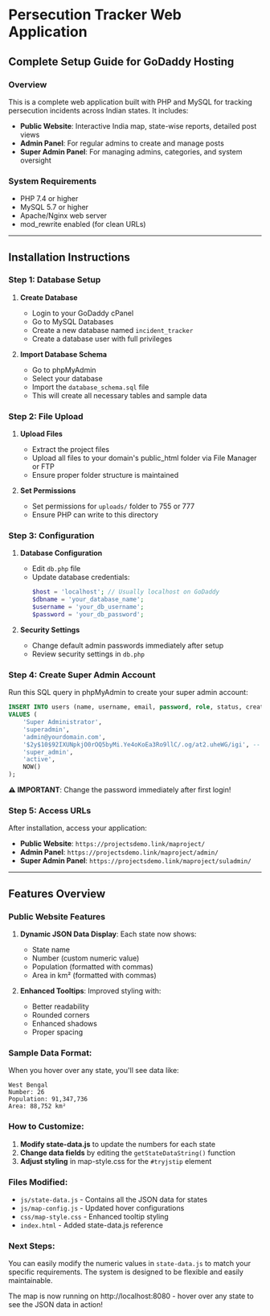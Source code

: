 # Persecution Tracker Web Application
## Complete Setup Guide for GoDaddy Hosting

### Overview
This is a complete web application built with PHP and MySQL for tracking persecution incidents across Indian states. It includes:

- **Public Website**: Interactive India map, state-wise reports, detailed post views
- **Admin Panel**: For regular admins to create and manage posts
- **Super Admin Panel**: For managing admins, categories, and system oversight

### System Requirements
- PHP 7.4 or higher
- MySQL 5.7 or higher
- Apache/Nginx web server
- mod_rewrite enabled (for clean URLs)

---

## Installation Instructions

### Step 1: Database Setup

1. **Create Database**
   - Login to your GoDaddy cPanel
   - Go to MySQL Databases
   - Create a new database named `incident_tracker`
   - Create a database user with full privileges

2. **Import Database Schema**
   - Go to phpMyAdmin
   - Select your database
   - Import the `database_schema.sql` file
   - This will create all necessary tables and sample data

### Step 2: File Upload

1. **Upload Files**
   - Extract the project files
   - Upload all files to your domain's public_html folder via File Manager or FTP
   - Ensure proper folder structure is maintained

2. **Set Permissions**
   - Set permissions for `uploads/` folder to 755 or 777
   - Ensure PHP can write to this directory

### Step 3: Configuration

1. **Database Configuration**
   - Edit `db.php` file
   - Update database credentials:
     ```php
     $host = 'localhost'; // Usually localhost on GoDaddy
     $dbname = 'your_database_name';
     $username = 'your_db_username'; 
     $password = 'your_db_password';
     ```

2. **Security Settings**
   - Change default admin passwords immediately after setup
   - Review security settings in `db.php`

### Step 4: Create Super Admin Account

Run this SQL query in phpMyAdmin to create your super admin account:

```sql
INSERT INTO users (name, username, email, password, role, status, created_at) 
VALUES (
    'Super Administrator',
    'superadmin',
    'admin@yourdomain.com',
    '$2y$10$92IXUNpkjO0rOQ5byMi.Ye4oKoEa3Ro9llC/.og/at2.uheWG/igi', -- password: password
    'super_admin',
    'active',
    NOW()
);
```

**⚠️ IMPORTANT**: Change the password immediately after first login!

### Step 5: Access URLs

After installation, access your application:

- **Public Website**: `https://projectsdemo.link/maproject/`
- **Admin Panel**: `https://projectsdemo.link/maproject/admin/`
- **Super Admin Panel**: `https://projectsdemo.link/maproject/suladmin/`

---

## Features Overview

### Public Website Features

1. **Dynamic JSON Data Display**: Each state now shows:
   - State name
   - Number (custom numeric value)
   - Population (formatted with commas)
   - Area in km² (formatted with commas)

2. **Enhanced Tooltips**: Improved styling with:
   - Better readability
   - Rounded corners
   - Enhanced shadows
   - Proper spacing

### Sample Data Format:

When you hover over any state, you'll see data like:
```
West Bengal
Number: 26
Population: 91,347,736
Area: 88,752 km²
```

### How to Customize:

1. **Modify state-data.js** to update the numbers for each state
2. **Change data fields** by editing the `getStateDataString()` function
3. **Adjust styling** in map-style.css for the `#tryjstip` element

### Files Modified:

- `js/state-data.js` - Contains all the JSON data for states
- `js/map-config.js` - Updated hover configurations 
- `css/map-style.css` - Enhanced tooltip styling
- `index.html` - Added state-data.js reference

### Next Steps:

You can easily modify the numeric values in `state-data.js` to match your specific requirements. The system is designed to be flexible and easily maintainable.

The map is now running on http://localhost:8080 - hover over any state to see the JSON data in action!